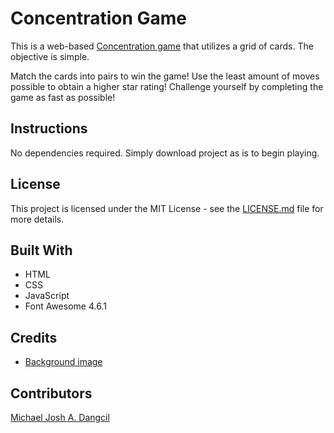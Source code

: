 # Concentration Game
This is a web-based [Concentration game](https://en.wikipedia.org/wiki/Concentration_(card_game)) that utilizes a grid of cards. The objective is simple.

Match the cards into pairs to win the game! Use the least amount of moves possible to obtain a higher star rating! Challenge yourself by completing the game as fast as possible!

## Instructions
No dependencies required. Simply download project as is to begin playing.

## License
This project is licensed under the MIT License - see the [LICENSE.md](https://github.com/MichaelJoshDangcil/Concentration-Game/blob/master/LICENSE) file for more details.

## Built With
+ HTML
+ CSS
+ JavaScript
+ Font Awesome 4.6.1

## Credits
+ [Background image](https://www.toptal.com/designers/subtlepatterns/geometry-2/)

## Contributors
[Michael Josh A. Dangcil](https://github.com/MichaelJoshDangcil)